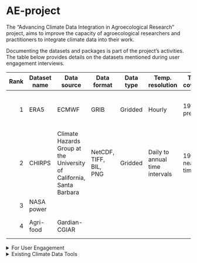 # AE-project
The “Advancing Climate Data Integration in Agroecological Research” project, aims to improve the capacity of agroecological researchers and practitioners to integrate climate data into their work.

Documenting the datasets and packages is part of the project’s activities. The table below provides details on the datasets mentioned during user engagement interviews. 


| Rank | Dataset name  | Data source | Data format | Data type | Temp. resolution | Temp. coverage | Update freq | H. resolution | Variable | Perm | APIs | Package | Doc | 
|-----:|---------------|-------------|-------------|-----------|------------------|----------------|-------------|---------------|----------|------|------|---------|-----|
|     1|  ERA5         | ECMWF       | GRIB        | Gridded   | Hourly           | 1940 to present| Daily       | 0.25 x 0.25 degrees for the reanalysis              | Total precipitation, Sea surface temperature,...         | Register/ create account      | [Link](https://cds.climate.copernicus.eu/how-to-api)     | cdsapi (Python)  | [Link](https://confluence.ecmwf.int/display/CKB/ERA5%3A+data+documentation)    |
|     2|  CHIRPS       | Climate Hazards Group at the University of California, Santa Barbara | NetCDF, TIFF, BIL, PNG  | Gridded       |   Daily to annual time intervals| 1981 to near-real time  | April 2015 | 0.05 x 0.05 degrees  | precipitation |      |      |         | [Link](https://data.chc.ucsb.edu/products/CHIRPS-2.0/README-CHIRPS.txt)    |
|     3|  NASA power   |             |             |           |                  |                |             |               |          |      |      |         |     |
|     4|  Agri-food    | Gardian-CGIAR         |             |           |                  |                |             |               | Agri-food data |      |  [Link](https://documenter.getpostman.com/view/15684001/2s9YBz3ajj) ; [Link](https://gardian.cgiar.org/api)   |         | [Link](https://gardian.cgiar.org/maps/)    |

<details>
<summary> For User Engagement </summary>

| PERSONA | STAKEHOLDER  | CONTACT     | EMAIL       | DATE      | REGION           | INTERV.        | STATUS      | COMMENTS      |  
|---------|--------------|-------------|-------------|-----------|------------------|----------------|-------------|---------------|
| Scientist | AIMS RIC   | Dr. Mouhamadou Bamba Sylla| msylla@aimsric.org| Rwanda   |                  |                |             |               |     
| Policy Advisor  | Agrimet             |             |             |           |                  |                |             |               |   
| Policy Advisor   | ICPAC  |             |             |           |                  |                |             |               |   
| Policy Advisor|  Met service   | Dr. Vedaste Iyakaremye|viyakaremye@meteorwanda.gov.rw| Rwanda |                  |                |             |               |    
| Policy Advisor   | RICA  | Dr. Magnifique Ndambe Nzaramba | mnzaramba@rica.rw| Rwanda| | | | |
| Policy Advisor    | RAB | | | | | | | |
| Policy Advisor    | REMA|David Ukwishaka |dukwishaka@rema.gov.rw | Rwanda | | | | |
| Policy Advisor  | GIZ | Olivier Niyompuhwe | olivier.niyompuhwe@giz.de | Rwanda | | | | |
| Policy Advisor   | SADEC| | | | | | | |

</details>


<details>
<summary> Existing Climate Data Tools </summary>

| Name    | Source       | Uded for    | Package     | Data format| Output      | Rainy season Char. | Climate Extr. indices | Drought indices      | Available | Issues |
|---------|--------------|-------------|-------------|-----------|------------------|----------------|-------------|---------------|---------------|------------|
| CDT     | International Research Institute for Climate and Society   |Data preparation, Quality control, Gridding, Validation, Analysis, Visualization | CDT (in R)| Csv, NetCDF   | Data, Maps, Time series    | Onset, Cessation, Season Length               | Precipitation, temperature    | SPI, SPEI, Deciles | GitHub: [Link](https://github.com/rijaf-iri/CDT) | GitHub: [Link](https://github.com/rijaf-iri/CDT/issues/1) |

</details>
